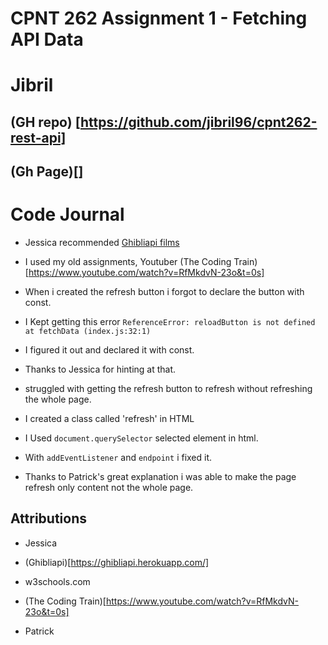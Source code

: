 # CPNT 262 Assignment 1 - Fetching API Data

# Jibril

 ##  (GH repo) [https://github.com/jibril96/cpnt262-rest-api]

 ##  (Gh Page)[]


# Code Journal

* Jessica recommended [Ghibliapi films](https://ghibliapi.herokuapp.com/films/)

* I used my old assignments, Youtuber (The Coding Train)[https://www.youtube.com/watch?v=RfMkdvN-23o&t=0s]

* When i created the refresh button i forgot to declare the button with const.

* I Kept getting this error `ReferenceError: reloadButton is not defined
    at fetchData (index.js:32:1)`

* I figured it out and declared it with const.

* Thanks to Jessica for hinting at that.

* struggled with getting the refresh button to refresh without refreshing the whole page.

* I created a class called 'refresh' in HTML

* I Used `document.querySelector` selected element in html.

* With `addEventListener` and `endpoint` i fixed it.

* Thanks to Patrick's great explanation i was able
to make the page refresh only content not the whole page.

 ## Attributions

* Jessica

* (Ghibliapi)[https://ghibliapi.herokuapp.com/]

* w3schools.com

* (The Coding Train)[https://www.youtube.com/watch?v=RfMkdvN-23o&t=0s]

* Patrick
